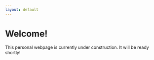 ```yaml
---
layout: default
---
```



# Welcome!

This personal webpage is currently under construction. It will be ready shortly!